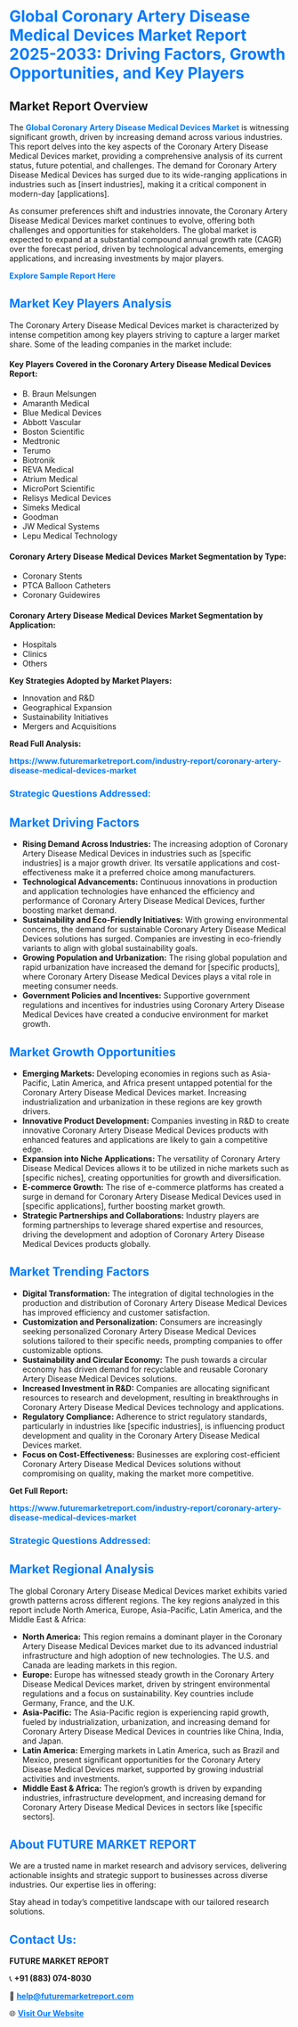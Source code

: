 <h1 style="color: #007BFF;">Global Coronary Artery Disease Medical Devices Market Report 2025-2033: Driving Factors, Growth Opportunities, and Key Players</h1>

<section id="overview">
<h2>Market Report Overview</h2>
<p>The <a href="https://www.futuremarketreport.com/industry-report/coronary-artery-disease-medical-devices-market" style="color: #007BFF; text-decoration: none;"><strong>Global Coronary Artery Disease Medical Devices Market</strong></a> is witnessing significant growth, driven by increasing demand across various industries. This report delves into the key aspects of the Coronary Artery Disease Medical Devices market, providing a comprehensive analysis of its current status, future potential, and challenges. The demand for Coronary Artery Disease Medical Devices has surged due to its wide-ranging applications in industries such as [insert industries], making it a critical component in modern-day [applications].</p>
<p>As consumer preferences shift and industries innovate, the Coronary Artery Disease Medical Devices market continues to evolve, offering both challenges and opportunities for stakeholders. The global market is expected to expand at a substantial compound annual growth rate (CAGR) over the forecast period, driven by technological advancements, emerging applications, and increasing investments by major players.</p>
</section>

<section id="overview">
<p><a href="https://www.futuremarketreport.com/request-sample/reportId=54770" style="color: #007BFF; text-decoration: none;"><strong>Explore Sample Report Here</strong></a></p>
</section>

<section id="key-players">
<h2 style="color: #007BFF;">Market Key Players Analysis</h2>
<p>The Coronary Artery Disease Medical Devices market is characterized by intense competition among key players striving to capture a larger market share. Some of the leading companies in the market include:</p>
<h4>Key Players Covered in the Coronary Artery Disease Medical Devices Report:</h4>
<ul><li>B. Braun Melsungen</li><li>Amaranth Medical</li><li>Blue Medical Devices</li><li>Abbott Vascular</li><li>Boston Scientific</li><li>Medtronic</li><li>Terumo</li><li>Biotronik</li><li>REVA Medical</li><li>Atrium Medical</li><li>MicroPort Scientific</li><li>Relisys Medical Devices</li><li>Simeks Medical</li><li>Goodman</li><li>JW Medical Systems</li><li>Lepu Medical Technology</li></ul>
<h4>Coronary Artery Disease Medical Devices Market Segmentation by Type:</h4>
<ul><li>Coronary Stents</li><li>PTCA Balloon Catheters</li><li>Coronary Guidewires</li></ul>

<h4>Coronary Artery Disease Medical Devices Market Segmentation by Application:</h4>
<ul><li>Hospitals</li><li>Clinics</li><li>Others</li></ul>
<p><strong>Key Strategies Adopted by Market Players:</strong></p>
<ul>
<li>Innovation and R&D</li>
<li>Geographical Expansion</li>
<li>Sustainability Initiatives</li>
<li>Mergers and Acquisitions</li>
</ul>
</section>

<section>
<p><strong>Read Full Analysis: </strong></p><a href="https://www.futuremarketreport.com/industry-report/coronary-artery-disease-medical-devices-market" style="color: #007BFF; text-decoration: none;"><strong>https://www.futuremarketreport.com/industry-report/coronary-artery-disease-medical-devices-market</strong></a>
<h3 style="color: #007BFF;">Strategic Questions Addressed:</h3>
</section>

<section id="driving-factors">
<h2 style="color: #007BFF;">Market Driving Factors</h2>
<ul>
<li><strong>Rising Demand Across Industries:</strong> The increasing adoption of Coronary Artery Disease Medical Devices in industries such as [specific industries] is a major growth driver. Its versatile applications and cost-effectiveness make it a preferred choice among manufacturers.</li>
<li><strong>Technological Advancements:</strong> Continuous innovations in production and application technologies have enhanced the efficiency and performance of Coronary Artery Disease Medical Devices, further boosting market demand.</li>
<li><strong>Sustainability and Eco-Friendly Initiatives:</strong> With growing environmental concerns, the demand for sustainable Coronary Artery Disease Medical Devices solutions has surged. Companies are investing in eco-friendly variants to align with global sustainability goals.</li>
<li><strong>Growing Population and Urbanization:</strong> The rising global population and rapid urbanization have increased the demand for [specific products], where Coronary Artery Disease Medical Devices plays a vital role in meeting consumer needs.</li>
<li><strong>Government Policies and Incentives:</strong> Supportive government regulations and incentives for industries using Coronary Artery Disease Medical Devices have created a conducive environment for market growth.</li>
</ul>
</section>

<section id="growth-opportunities">
<h2 style="color: #007BFF;">Market Growth Opportunities</h2>
<ul>
<li><strong>Emerging Markets:</strong> Developing economies in regions such as Asia-Pacific, Latin America, and Africa present untapped potential for the Coronary Artery Disease Medical Devices market. Increasing industrialization and urbanization in these regions are key growth drivers.</li>
<li><strong>Innovative Product Development:</strong> Companies investing in R&D to create innovative Coronary Artery Disease Medical Devices products with enhanced features and applications are likely to gain a competitive edge.</li>
<li><strong>Expansion into Niche Applications:</strong> The versatility of Coronary Artery Disease Medical Devices allows it to be utilized in niche markets such as [specific niches], creating opportunities for growth and diversification.</li>
<li><strong>E-commerce Growth:</strong> The rise of e-commerce platforms has created a surge in demand for Coronary Artery Disease Medical Devices used in [specific applications], further boosting market growth.</li>
<li><strong>Strategic Partnerships and Collaborations:</strong> Industry players are forming partnerships to leverage shared expertise and resources, driving the development and adoption of Coronary Artery Disease Medical Devices products globally.</li>
</ul>
</section>

<section id="trending-factors">
<h2 style="color: #007BFF;">Market Trending Factors</h2>
<ul>
<li><strong>Digital Transformation:</strong> The integration of digital technologies in the production and distribution of Coronary Artery Disease Medical Devices has improved efficiency and customer satisfaction.</li>
<li><strong>Customization and Personalization:</strong> Consumers are increasingly seeking personalized Coronary Artery Disease Medical Devices solutions tailored to their specific needs, prompting companies to offer customizable options.</li>
<li><strong>Sustainability and Circular Economy:</strong> The push towards a circular economy has driven demand for recyclable and reusable Coronary Artery Disease Medical Devices solutions.</li>
<li><strong>Increased Investment in R&D:</strong> Companies are allocating significant resources to research and development, resulting in breakthroughs in Coronary Artery Disease Medical Devices technology and applications.</li>
<li><strong>Regulatory Compliance:</strong> Adherence to strict regulatory standards, particularly in industries like [specific industries], is influencing product development and quality in the Coronary Artery Disease Medical Devices market.</li>
<li><strong>Focus on Cost-Effectiveness:</strong> Businesses are exploring cost-efficient Coronary Artery Disease Medical Devices solutions without compromising on quality, making the market more competitive.</li>
</ul>
</section>

<section>
<p><strong>Get Full Report: </strong></p><a href="https://www.futuremarketreport.com/industry-report/coronary-artery-disease-medical-devices-market" style="color: #007BFF; text-decoration: none;"><strong>https://www.futuremarketreport.com/industry-report/coronary-artery-disease-medical-devices-market</strong></a>
<h3 style="color: #007BFF;">Strategic Questions Addressed:</h3>
</section>


<section id="regional-analysis">
<h2 style="color: #007BFF;">Market Regional Analysis</h2>
<p>The global Coronary Artery Disease Medical Devices market exhibits varied growth patterns across different regions. The key regions analyzed in this report include North America, Europe, Asia-Pacific, Latin America, and the Middle East & Africa:</p>
<ul>
<li><strong>North America:</strong> This region remains a dominant player in the Coronary Artery Disease Medical Devices market due to its advanced industrial infrastructure and high adoption of new technologies. The U.S. and Canada are leading markets in this region.</li>
<li><strong>Europe:</strong> Europe has witnessed steady growth in the Coronary Artery Disease Medical Devices market, driven by stringent environmental regulations and a focus on sustainability. Key countries include Germany, France, and the U.K.</li>
<li><strong>Asia-Pacific:</strong> The Asia-Pacific region is experiencing rapid growth, fueled by industrialization, urbanization, and increasing demand for Coronary Artery Disease Medical Devices in countries like China, India, and Japan.</li>
<li><strong>Latin America:</strong> Emerging markets in Latin America, such as Brazil and Mexico, present significant opportunities for the Coronary Artery Disease Medical Devices market, supported by growing industrial activities and investments.</li>
<li><strong>Middle East & Africa:</strong> The region’s growth is driven by expanding industries, infrastructure development, and increasing demand for Coronary Artery Disease Medical Devices in sectors like [specific sectors].</li>
</ul>
</section>

<footer>
<h2 style="color: #007BFF;">About FUTURE MARKET REPORT</h2>
<p>We are a trusted name in market research and advisory services, delivering actionable insights and strategic support to businesses across diverse industries. Our expertise lies in offering:</p>

<p>Stay ahead in today’s competitive landscape with our tailored research solutions.</p>

<h2 style="color: #007BFF;">Contact Us:</h2>
<p><strong>FUTURE MARKET REPORT</strong></p>
<p>📞 <strong>+91 (883) 074-8030</strong></p>
<p>📧 <strong><a href="mailto:help@futuremarketreport.com" style="color: #007BFF;">help@futuremarketreport.com</a></strong></p>
<p>🌐 <strong><a href="https://www.futuremarketreport.com/" style="color: #007BFF;">Visit Our Website</a></strong></p>
</footer>